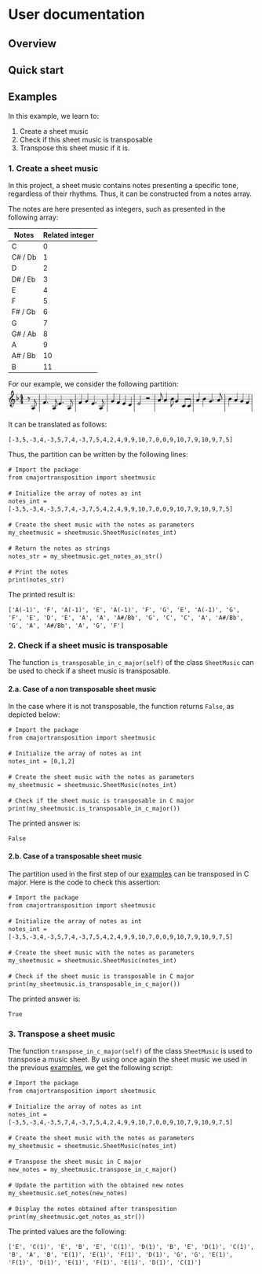 # User documentation

## Overview

## Quick start

## Examples

In this example, we learn to:
1. Create a sheet music
2. Check if this sheet music is transposable
3. Transpose this sheet music if it is.

### 1. Create a sheet music

In this project, a sheet music contains notes presenting a specific tone, regardless of their rhythms. Thus, it can be constructed from a notes array.

The notes are here presented as integers, such as presented in the following array:

|  Notes  |  Related integer  |
| ------- | ----------------- |
| C       | 0                 |
| C# / Db | 1                 |
| D       | 2                 |
| D# / Eb | 3                 |
| E       | 4                 |
| F       | 5                 |
| F# / Gb | 6                 |
| G       | 7                 |
| G# / Ab | 8                 |
| A       | 9                 |
| A# / Bb | 10                |
| B       | 11                |

For our example, we consider the following partition:
![Partition](images/partition.png)

It can be translated as follows:
```
[-3,5,-3,4,-3,5,7,4,-3,7,5,4,2,4,9,9,10,7,0,0,9,10,7,9,10,9,7,5]
```

Thus, the partition can be written by the following lines:

```
# Import the package
from cmajortransposition import sheetmusic

# Initialize the array of notes as int
notes_int = [-3,5,-3,4,-3,5,7,4,-3,7,5,4,2,4,9,9,10,7,0,0,9,10,7,9,10,9,7,5]

# Create the sheet music with the notes as parameters
my_sheetmusic = sheetmusic.SheetMusic(notes_int)

# Return the notes as strings
notes_str = my_sheetmusic.get_notes_as_str()

# Print the notes
print(notes_str)
```

The printed result is:

```
['A(-1)', 'F', 'A(-1)', 'E', 'A(-1)', 'F', 'G', 'E', 'A(-1)', 'G', 'F', 'E', 'D', 'E', 'A', 'A', 'A#/Bb', 'G', 'C', 'C', 'A', 'A#/Bb', 'G', 'A', 'A#/Bb', 'A', 'G', 'F']
```

### 2. Check if a sheet music is transposable

The function `is_transposable_in_c_major(self)` of the class `SheetMusic` can be used to check if a sheet music is transposable.

#### 2.a. Case of a non transposable sheet music

In the case where it is not transposable, the function returns `False`, as depicted below:

```
# Import the package
from cmajortransposition import sheetmusic

# Initialize the array of notes as int
notes_int = [0,1,2]

# Create the sheet music with the notes as parameters
my_sheetmusic = sheetmusic.SheetMusic(notes_int)

# Check if the sheet music is transposable in C major
print(my_sheetmusic.is_transposable_in_c_major())
```

The printed answer is:
```
False
```

#### 2.b. Case of a transposable sheet music

The partition used in the first step of our [examples](#examples) can be transposed in C major.
Here is the code to check this assertion:

```
# Import the package
from cmajortransposition import sheetmusic

# Initialize the array of notes as int
notes_int = [-3,5,-3,4,-3,5,7,4,-3,7,5,4,2,4,9,9,10,7,0,0,9,10,7,9,10,9,7,5]

# Create the sheet music with the notes as parameters
my_sheetmusic = sheetmusic.SheetMusic(notes_int)

# Check if the sheet music is transposable in C major
print(my_sheetmusic.is_transposable_in_c_major())
```

The printed answer is:
```
True
```

### 3. Transpose a sheet music

The function `transpose_in_c_major(self)` of the class `SheetMusic` is used to transpose a music sheet.
By using once again the sheet music we used in the previous [examples](#examples), we get the following script:

```
# Import the package
from cmajortransposition import sheetmusic

# Initialize the array of notes as int
notes_int = [-3,5,-3,4,-3,5,7,4,-3,7,5,4,2,4,9,9,10,7,0,0,9,10,7,9,10,9,7,5]

# Create the sheet music with the notes as parameters
my_sheetmusic = sheetmusic.SheetMusic(notes_int)

# Transpose the sheet music in C major
new_notes = my_sheetmusic.transpose_in_c_major()

# Update the partition with the obtained new notes
my_sheetmusic.set_notes(new_notes)

# Display the notes obtained after transposition
print(my_sheetmusic.get_notes_as_str())
```

The printed values are the following:
```
['E', 'C(1)', 'E', 'B', 'E', 'C(1)', 'D(1)', 'B', 'E', 'D(1)', 'C(1)', 'B', 'A', 'B', 'E(1)', 'E(1)', 'F(1)', 'D(1)', 'G', 'G', 'E(1)', 'F(1)', 'D(1)', 'E(1)', 'F(1)', 'E(1)', 'D(1)', 'C(1)']
```
